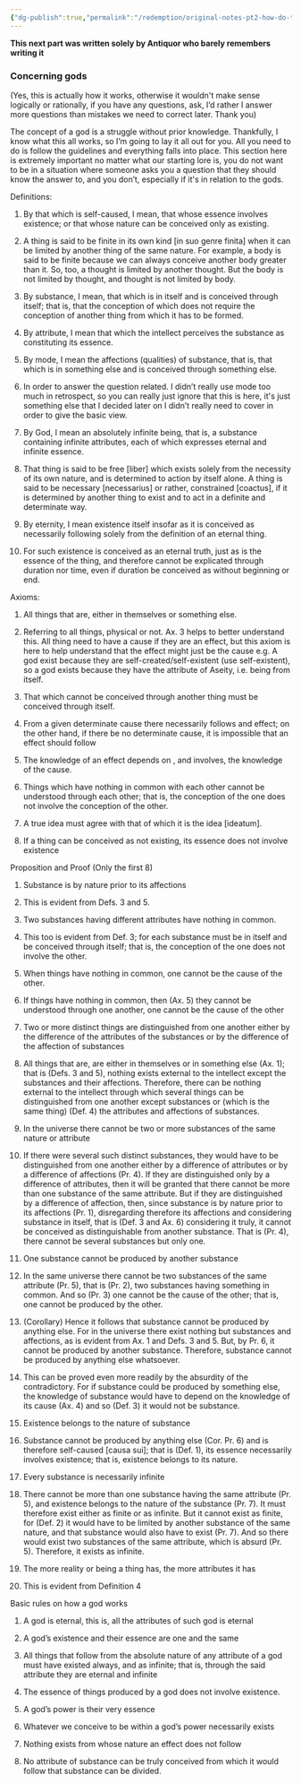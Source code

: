 ```yaml
---
{"dg-publish":true,"permalink":"/redemption/original-notes-pt2-how-do-the-gods-work/"}
---
```


**This next part was written solely by Antiquor who barely remembers writing it**
### Concerning gods

(Yes, this is actually how it works, otherwise it wouldn't make sense logically or rationally, if you have any questions, ask, I’d rather I answer more questions than mistakes we need to correct later. Thank you)

  

The concept of a god is a struggle without prior knowledge. Thankfully, I know what this all works, so I’m going to lay it all out for you. All you need to do is follow the guidelines and everything falls into place. This section here is extremely important no matter what our starting lore is, you do not want to be in a situation where someone asks you a question that they should know the answer to, and you don’t, especially if it's in relation to the gods.

  
  

Definitions:

  

1. By that which is self-caused, I mean, that whose essence involves existence; or that whose nature can be conceived only as existing.
    
2. A thing is said to be finite in its own kind [in suo genre finita] when it can be limited by another thing of the same nature. For example, a body is said to be finite because we can always conceive another body greater than it. So, too, a thought is limited by another thought. But the body is not limited by thought, and thought is not limited by body.
    
3. By substance, I mean, that which is in itself and is conceived through itself; that is, that the conception of which does not require the conception of another thing from which it has to be formed.
    
4. By attribute, I mean that which the intellect perceives the substance as constituting its essence.
    
5. By mode, I mean the affections (qualities) of substance, that is, that which is in something else and is conceived through something else.
    

1. In order to answer the question related. I didn’t really use mode too much in retrospect, so you can really just ignore that this is here, it's just something else that I decided later on I didn’t really need to cover in order to give the basic view.
    

7. By God, I mean an absolutely infinite being, that is, a substance containing infinite attributes, each of which expresses eternal and infinite essence.
    
8. That thing is said to be free [liber] which exists solely from the necessity of its own nature, and is determined to action by itself alone. A thing is said to be necessary [necessarius] or rather, constrained [coactus], if it is determined by another thing to exist and to act in a definite and determinate way.
    
9. By eternity, I mean existence itself insofar as it is conceived as necessarily following solely from the definition of an eternal thing.
    

1. For such existence is conceived as an eternal truth, just as is the essence of the thing, and therefore cannot be explicated through duration nor time, even if duration be conceived as without beginning or end.
    

  

Axioms:

  

1. All things that are, either in themselves or something else.
    

1. Referring to all things, physical or not. Ax. 3 helps to better understand this. All thing need to have a cause if they are an effect, but this axiom is here to help understand that the effect might just be the cause e.g. A god exist because they are self-created/self-existent (use self-existent), so a god exists because they have the attribute of Aseity, i.e. being from itself. 
    

3. That which cannot be conceived through another thing must be conceived through itself.
    
4. From a given determinate cause there necessarily follows and effect; on the other hand, if there be no determinate cause, it is impossible that an effect should follow
    
5. The knowledge of an effect depends on , and involves, the knowledge of the cause.
    
6. Things which have nothing in common with each other cannot be understood through each other; that is, the conception of the one does not involve the conception of the other.
    
7. A true idea must agree with that of which it is the idea [ideatum].
    
8. If a thing can be conceived as not existing, its essence does not involve existence
    

  
  

Proposition and Proof (Only the first 8)

  

1. Substance is by nature prior to its affections
    

1. This is evident from Defs. 3 and 5.
    

3. Two substances having different attributes have nothing in common.
    

1. This too is evident from Def. 3; for each substance must be in itself and be conceived through itself; that is, the conception of the one does not involve the other.
    

5. When things have nothing in common, one cannot be the cause of the other.
    

1. If things have nothing in common, then (Ax. 5) they cannot be understood through one another, one cannot be the cause of the other
    

7. Two or more distinct things are distinguished from one another either by the difference of the attributes of the substances or by the difference of the affection of substances
    

1. All things that are, are either in themselves or in something else (Ax. 1); that is (Defs. 3 and 5), nothing exists external to the intellect except the substances and their affections. Therefore, there can be nothing external to the intellect through which several things can be distinguished from one another except substances or (which is the same thing) (Def. 4) the attributes and affections of substances.
    

9. In the universe there cannot be two or more substances of the same nature or attribute
    

1. If there were several such distinct substances, they would have to be distinguished from one another either by a difference of attributes or by a difference of affections (Pr. 4). If they are distinguished only by a difference of attributes, then it will be granted that there cannot be more than one substance of the same attribute. But if they are distinguished by a difference of affection, then, since substance is by nature prior to its affections (Pr. 1), disregarding therefore its affections and considering substance in itself, that is (Def. 3 and Ax. 6) considering it truly, it cannot be conceived as distinguishable from another substance. That is (Pr. 4), there cannot be several substances but only one.
    

11. One substance cannot be produced by another substance
    

1. In the same universe there cannot be two substances of the same attribute (Pr. 5), that is (Pr. 2), two substances having something in common. And so (Pr. 3) one cannot be the cause of the other; that is, one cannot be produced by the other.
    
2. (Corollary) Hence it follows that substance cannot be produced by anything else. For in the universe there exist nothing but substances and affections, as is evident from Ax. 1 and Defs. 3 and 5. But, by Pr. 6, it cannot be produced by another substance. Therefore, substance cannot be produced by anything else whatsoever.
    
3. This can be proved even more readily by the absurdity of the contradictory. For if substance could be produced by something else, the knowledge of substance would have to depend on the knowledge of its cause (Ax. 4) and so (Def. 3) it would not be substance.
    

13. Existence belongs to the nature of substance
    

1. Substance cannot be produced by anything else (Cor. Pr. 6) and is therefore self-caused [causa sui]; that is (Def. 1), its essence necessarily involves existence; that is, existence belongs to its nature.
    

15. Every substance is necessarily infinite
    

1. There cannot be more than one substance having the same attribute (Pr. 5), and existence belongs to the nature of the substance (Pr. 7). It must therefore exist either as finite or as infinite. But it cannot exist as finite, for (Def. 2) it would have to be limited by another substance of the same nature, and that substance would also have to exist (Pr. 7). And so there would exist two substances of the same attribute, which is absurd (Pr. 5). Therefore, it exists as infinite.
    

17. The more reality or being a thing has, the more attributes it has
    

1. This is evident from Definition 4
    

  
  
  

Basic rules on how a god works

  

1. A god is eternal, this is, all the attributes of such god is eternal
    
2. A god’s existence and their essence are one and the same
    
3. All things that follow from the absolute nature of any attribute of a god must have existed always, and as infinite; that is, through the said attribute they are eternal and infinite
    
4. The essence of things produced by a god does not involve existence.
    
5. A god’s power is their very essence
    
6. Whatever we conceive to be within a god’s power necessarily exists
    
7. Nothing exists from whose nature an effect does not follow
    
8. No attribute of substance can be truly conceived from which it would follow that substance can be divided.



